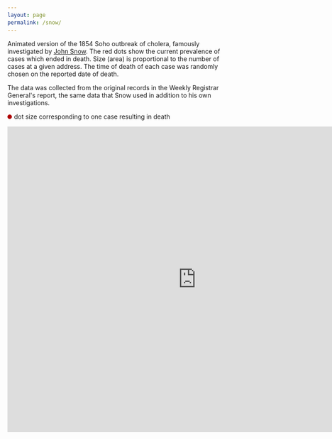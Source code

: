 ```yaml
---
layout: page
permalink: /snow/
---
```

    
<p>Animated version of the 1854 Soho outbreak of cholera, famously
investigated
by <a href="http://en.wikipedia.org/wiki/John_Snow_%28physician%29">John
Snow</a>. The red dots show the current
prevalence of cases which ended in death. Size (area) is
proportional to the number of cases at a given address. The time
of death of each case was randomly chosen on the reported date of
death.</p>

<p>The data was collected from the original records in the Weekly
Registrar General's report, the same data that Snow used in
addition to his own investigations.</p>


<p><img style="float:left;margin-right:5px;margin-top:4px" src="/images/red_dot.png">dot size
corresponding to one case resulting in death</p>

<object width="850" height="688">
  <param name="movie" value="http://www.youtube.com/v/5JbtHiFXbU0">
  <param name="allowFullScreen" value="true">
  <embed src="http://www.youtube.com/v/5JbtHiFXbU0&hl=en&fs=1" type="application/x-shockwave-flash" allowfullscreen="true" width="850" height="688">
</object>
